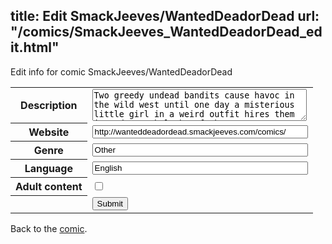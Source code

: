 title: Edit SmackJeeves/WantedDeadorDead
url: "/comics/SmackJeeves_WantedDeadorDead_edit.html"
---
Edit info for comic SmackJeeves/WantedDeadorDead

<form name="comic" action="http://gaepostmail.appspot.com/comic/" method="post">
<table class="comicinfo">
<tr>
<th>Description</th><td><textarea name="description" cols="40" rows="3">Two greedy undead bandits cause havoc in the wild west until one day a misterious little girl in a weird outfit hires them in order to help her father. Demons, monsters and wild west action! Beware of violence and foul language. Read L--&gt;R Updates: Wednesday and Friday. Comment plz! :3</textarea></td>
</tr>
<tr>
<th>Website</th><td><input type="text" name="url" value="http://wanteddeadordead.smackjeeves.com/comics/" size="40"/></td>
</tr>
<tr>
<th>Genre</th><td><input type="text" name="genre" value="Other" size="40"/></td>
</tr>
<tr>
<th>Language</th><td><input type="text" name="language" value="English" size="40"/></td>
</tr>
<tr>
<th>Adult content</th><td><input type="checkbox" name="adult" value="adult" /></td>
</tr>
<tr>
<th></th><td>
<input type="hidden" name="comic" value="SmackJeeves_WantedDeadorDead" />
<input type="submit" name="submit" value="Submit" />
</td>
</tr>
</table>
</form>

Back to the [comic](SmackJeeves_WantedDeadorDead.html).
